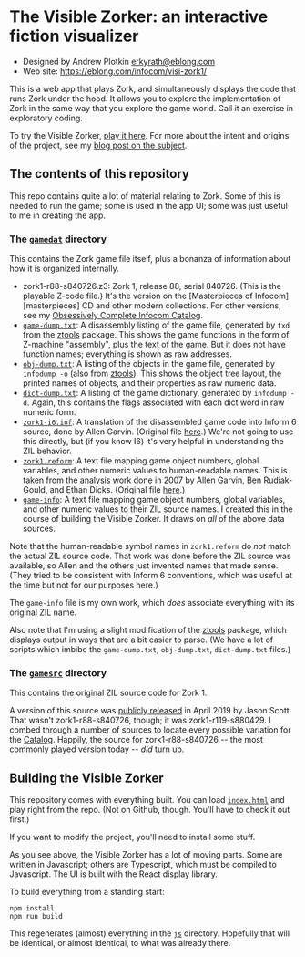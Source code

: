 # The Visible Zorker: an interactive fiction visualizer

- Designed by Andrew Plotkin <erkyrath@eblong.com>
- Web site: https://eblong.com/infocom/visi-zork1/

This is a web app that plays Zork, and simultaneously displays the code that runs Zork under the hood. It allows you to explore the implementation of Zork in the same way that you explore the game world. Call it an exercise in exploratory coding.

To try the Visible Zorker, [play it here][visizork]. For more about the intent and origins of the project, see my [blog post on the subject][post].

[post]: ###
[visizork]: https://eblong.com/infocom/visi-zork1/

## The contents of this repository

This repo contains quite a lot of material relating to Zork. Some of this is needed to run the game; some is used in the app UI; some was just useful to me in creating the app.

### The [`gamedat`](./gamedat) directory

This contains the Zork game file itself, plus a bonanza of information about how it is organized internally.

- zork1-r88-s840726.z3: Zork 1, release 88, serial 840726. (This is the playable Z-code file.) It's the version on the [Masterpieces of Infocom][masterpieces] CD and other modern collections. For other versions, see my [Obsessively Complete Infocom Catalog][ocicat].
- [`game-dump.txt`](./gamedat/game-dump.txt): A disassembly listing of the game file, generated by `txd` from the [ztools][] package. This shows the game functions in the form of Z-machine "assembly", plus the text of the game. But it does not have function names; everything is shown as raw addresses.
- [`obj-dump.txt`](./gamedat/obj-dump.txt): A listing of the objects in the game file, generated by `infodump -o` (also from [ztools][]). This shows the object tree layout, the printed names of objects, and their properties as raw numeric data.
- [`dict-dump.txt`](./gamedat/dict-dump.txt): A listing of the game dictionary, generated by `infodump -d`. Again, this contains the flags associated with each dict word in raw numeric form.
- [`zork1-i6.inf`](./gamedat/zork1-i6.inf): A translation of the disassembled game code into Inform 6 source, done by Allen Garvin. (Original file [here][z1i6].) We're not going to use this directly, but (if you know I6) it's very helpful in understanding the ZIL behavior.
- [`zork1.reform`](./gamedat/zork1.reform): A text file mapping game object numbers, global variables, and other numeric values to human-readable names. This is taken from the [analysis work][reform] done in 2007 by Allen Garvin, Ben Rudiak-Gould, and Ethan Dicks. (Original file [here][z1reform].)
- [`game-info`](./gamedat/game-info): A text file mapping game object numbers, global variables, and other numeric values to their ZIL source names. I created this in the course of building the Visible Zorker. It draws on *all* of the above data sources.

[ocicat]: https://eblong.com/infocom/
[ztools]: https://ifarchive.org/indexes/if-archive/infocom/tools/ztools/
[reform]: https://ifarchive.org/indexes/if-archive/infocom/tools/reform/
[z1i6]: http://plover.net/~agarvin/zork1.txt
[z1reform]: https://unbox.ifarchive.org/2h08txtsli/conf/Zork1_88_840726.reform

Note that the human-readable symbol names in `zork1.reform` do *not* match the actual ZIL source code. That work was done before the ZIL source was available, so Allen and the others just invented names that made sense. (They tried to be consistent with Inform 6 conventions, which was useful at the time but not for our purposes here.)

The `game-info` file is my own work, which *does* associate everything with its original ZIL name.

Also note that I'm using a slight modification of the [ztools][] package, which displays output in ways that are a bit easier to parse. (We have a lot of scripts which imbibe the `game-dump.txt`, `obj-dump.txt`, `dict-dump.txt` files.)

### The [`gamesrc`](./gamesrc) directory

This contains the original ZIL source code for Zork 1.

A version of this source was [publicly released][histzork1] in April 2019 by Jason Scott. That wasn't zork1-r88-s840726, though; it was zork1-r119-s880429. I combed through a number of sources to locate every possible variation for the [Catalog][ocicat]. Happily, the source for zork1-r88-s840726 -- the most commonly played version today -- *did* turn up.

[histzork1]: https://github.com/historicalsource/zork1

## Building the Visible Zorker

This repository comes with everything built. You can load [`index.html`](./index.html) and play right from the repo. (Not on Github, though. You'll have to check it out first.)

If you want to modify the project, you'll need to install some stuff.

As you see above, the Visible Zorker has a lot of moving parts. Some are written in Javascript; others are Typescript, which must be compiled to Javascript. The UI is built with the React display library.

To build everything from a standing start:

```
npm install
npm run build
```

This regenerates (almost) everything in the [`js`](./js) directory. Hopefully that will be identical, or almost identical, to what was already there.

